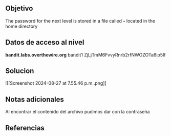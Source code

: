 
## Objetivo
The password for the next level is stored in a file called **-** located in the home directory
## Datos de acceso al nivel
**bandit.labs.overthewire.org**
bandit1 
ZjLjTmM6FvvyRnrb2rfNWOZOTa6ip5If
## Solucion

![[Screenshot 2024-08-27 at 7.55.46 p.m..png]]
## Notas adicionales
Al encontrar el contenido del archivo pudimos dar con la contraseña

## Referencias
